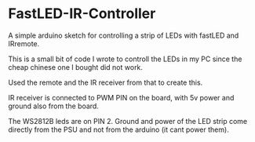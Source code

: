# FastLED-IR-Controller
A simple arduino sketch for controlling a strip of LEDs with fastLED and IRremote.


This is a small bit of code I wrote to controll the LEDs in my PC since the cheap chinese one I bought did not work.

Used the remote and the IR receiver from that to create this.

IR receiver is connected to PWM PIN on the board, with 5v power and ground also from the board.

The WS2812B leds are on PIN 2. Ground and power of the LED strip come directly from the PSU and not from the arduino (it cant power them).


